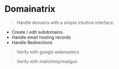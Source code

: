 # Domainatrix

> Handle domains with a simple intuitive interface.
- Create / edit subdomains
- Handle email hosting records
- Handle Redirections

> Verify with google webmasters

> Verify with mailchimp/mailgun
